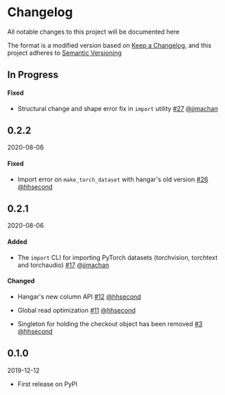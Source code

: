 # Changelog

All notable changes to this project will be documented here

The format is a modified version based on [Keep a Changelog](https://keepachangelog.com/en/1.0.0/),
and this project adheres to [Semantic Versioning](https://semver.org/spec/v2.0.0.html)


## In Progress

#### Fixed

* Structural change and shape error fix in `import` utility [#27](https://github.com/tensorwerk/stockroom/pull/27) [@jjmachan](https://github.com/jjmachan)

## 0.2.2
2020-08-06

#### Fixed

* Import error on `make_torch_dataset` with hangar's old version [#26](https://github.com/tensorwerk/stockroom/pull/26) [@hhsecond](https://github.com/hhecond)


## 0.2.1
2020-08-06


#### Added

* The `import` CLI for importing PyTorch datasets (torchvision, torchtext and torchaudio) [#17](https://github.com/tensorwerk/stockroom/pull/17) [@jjmachan](https://github.com/jjmachan)


#### Changed

* Hangar's new column API [#12](https://github.com/tensorwerk/stockroom/pull/12) [@hhsecond](https://github.com/hhecond)

* Global read optimization [#11](https://github.com/tensorwerk/stockroom/pull/11) [@hhsecond](https://github.com/hhecond)

* Singleton for holding the checkout object has been removed [#3](https://github.com/tensorwerk/stockroom/pull/3) [@hhsecond](https://github.com/hhecond)


## 0.1.0
2019-12-12

* First release on PyPI

